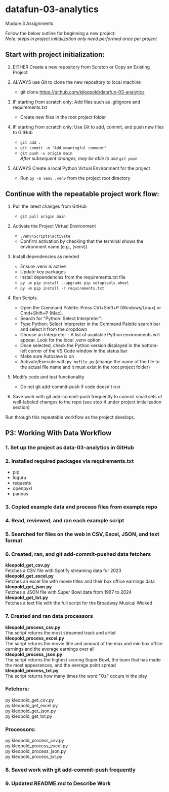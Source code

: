 # datafun-03-analytics
Module 3 Assignments

Follow the below outline for beginning a new project:  
*Note: steps in project initialization only need performed once per project*

## Start with project initialization:
1. EITHER Create a new repository from Scratch or Copy an Existing Project

2. ALWAYS use Git to clone the new repository to local machine
    * git clone https://github.com/kjleopold/datafun-03-analytics

3. IF starting from scratch only: Add files such as .gitignore and requirements.txt
    * Create new files in the root project folder

4. IF starting from scratch only: Use Git to add, commit, and push new files to GitHub
    * `git add .`
    * `git commit -m "Add meaningful comment"`
    * `git push -u origin main`  
    *After subsequent changes, may be able to use `git push`*

5. ALWAYS Create a local Python Virtual Environment for the project
    * Run `py -m venv .venv` from the project root directory

## Continue with the repeatable project work flow:
1. Pull the latest changes from GitHub
    * `git pull origin main`

2. Activate the Project Virtual Environment
    * `.venv\Scripts\activate`
    * Confirm activation by checking that the terminal shows the environment name (e.g.,  (venv))

3. Install dependencies as needed
    * Ensure .venv is active
    * Update key packages
    * Install dependencies from the requirements.txt file
    * `py -m pip install --upgrade pip setuptools wheel`
    * `py -m pip install -r requirements.txt`

4. Run Scripts.
    * Open the Command Palette: Press Ctrl+Shift+P (Windows/Linux) or Cmd+Shift+P (Mac).
    * Search for "Python: Select Interpreter":
    * Type Python: Select Interpreter in the Command Palette search bar and select it from the dropdown
    * Choose an Interpreter - A list of available Python environments will appear. Look for the local .venv option
    * Once selected, check the Python version displayed in the bottom-left corner of the VS Code window in the status bar
    * Make sure Autosave is on
    * Activate/Execute with `py myfile.py` (change the name of the file to the actual file name and it must exist in the root project folder)

5. Modify code and test functionality
    * Do not git add-commit-push if code doesn't run

6. Save work with git add-commit-push frequently to commit small sets of well-labeled changes to the repo (see step 4 under project initialization section)

Run through this repeatable workflow as the project develops. 

## P3: Working With Data Workflow

### 1. Set up the project as data-03-analytics in GitHub

### 2. Installed required packages via requirements.txt
* pip
* loguru
* requests
* openpyxl
* pandas

### 3. Copied example data and process files from example repo

### 4. Read, reviewed, and ran each example script

### 5. Searched for files on the web in CSV, Excel, JSON, and text format

### 6. Created, ran, and git add-commit-pushed data fetchers 
**kleopold_get_csv.py**  
Fetches a CSV file with Spotify streaming data for 2023  
**kleopold_get_excel.py**  
Fetches an excel file with movie titles and their box office earnings data  
**kleopold_get_json.py**  
Fetches a JSON file with Super Bowl data from 1967 to 2024  
**kleopold_get_txt.py**  
Fetches a text file with the full script for the Broadway Musical Wicked

### 7. Created and ran data processors
**kleopold_process_csv.py**  
The script returns the most streamed track and artist  
**kleopold_process_excel.py**  
The script returns the movie title and amount of the max and min box office earnings and the average earnings over all  
**kleopold_process_json.py**  
The script returns the highest scoring Super Bowl, the team that has made the most appearances, and the average point spread  
**kleopold_process_txt.py**  
The script returns how many times the word "Oz" occurs in the play  

### Fetchers:
py kleopold_get_csv.py  
py kleopold_get_excel.py  
py kleopold_get_json.py  
py kleopold_get_txt.py  

### Processors:
py kleopold_process_csv.py  
py kleopold_process_excel.py  
py kleopold_process_json.py  
py kleopold_process_txt.py  

### 8. Saved work with git add-commit-push frequently

### 9. Updated README.md to Describe Work

